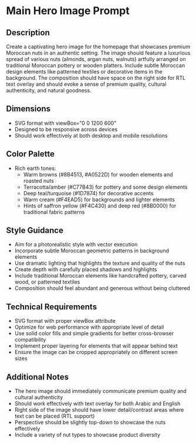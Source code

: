 # Main Hero Image Prompt

## Description
Create a captivating hero image for the homepage that showcases premium Moroccan nuts in an authentic setting. The image should feature a luxurious spread of various nuts (almonds, argan nuts, walnuts) artfully arranged on traditional Moroccan pottery or wooden platters. Include subtle Moroccan design elements like patterned textiles or decorative items in the background. The composition should have space on the right side for RTL text overlay and should evoke a sense of premium quality, cultural authenticity, and natural goodness.

## Dimensions
- SVG format with viewBox="0 0 1200 600"
- Designed to be responsive across devices
- Should work effectively at both desktop and mobile resolutions

## Color Palette
- Rich earth tones:
  - Warm browns (#8B4513, #A0522D) for wooden elements and roasted nuts
  - Terracotta/amber (#C77B43) for pottery and some design elements
  - Deep teal/turquoise (#1D7874) for decorative accents
  - Warm cream (#F4EAD5) for backgrounds and lighter elements
  - Hints of saffron yellow (#F4C430) and deep red (#8B0000) for traditional fabric patterns

## Style Guidance
- Aim for a photorealistic style with vector execution
- Incorporate subtle Moroccan geometric patterns in background elements
- Use dramatic lighting that highlights the texture and quality of the nuts
- Create depth with carefully placed shadows and highlights
- Include traditional Moroccan elements like handcrafted pottery, carved wood, or patterned textiles
- Composition should feel abundant and generous without being cluttered

## Technical Requirements
- SVG format with proper viewBox attribute
- Optimize for web performance with appropriate level of detail
- Use solid color fills and simple gradients for better cross-browser compatibility
- Implement proper layering for elements that will appear behind text
- Ensure the image can be cropped appropriately on different screen sizes

## Additional Notes
- The hero image should immediately communicate premium quality and cultural authenticity
- Should work effectively with text overlay for both Arabic and English
- Right side of the image should have lower detail/contrast areas where text can be placed (RTL support)
- Perspective should be slightly top-down to showcase the nuts effectively
- Include a variety of nut types to showcase product diversity
